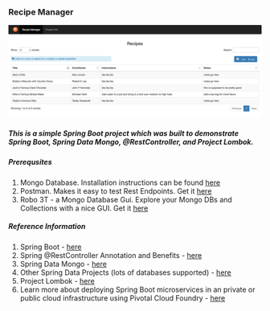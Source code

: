 ### Recipe Manager

![Image 1](src/main/resources/static/images/screen-shot.png)


##### This is a simple Spring Boot project which was built to demonstrate Spring Boot, Spring Data Mongo, @RestController, and Project Lombok.

#####  Prerequsites
1.  Mongo Database.  Installation instructions can be found [here](https://docs.mongodb.com/manual/installation/#mongodb-community-edition)
2.  Postman.  Makes it easy to test Rest Endpoints.  Get it [here](https://www.getpostman.com/)
3.  Robo 3T - a Mongo Database Gui.  Explore your Mongo DBs and Collections with a nice GUI.  Get it [here](https://robomongo.org/download)


#####  Reference Information
1.  Spring Boot - [here](http://spring.io/projects/spring-boot)
2.  Spring @RestController Annotation and Benefits - [here](https://www.baeldung.com/spring-controller-vs-restcontroller)
3.  Spring Data Mongo - [here](http://spring.io/projects/spring-data-mongodb)
4.  Other Spring Data Projects (lots of databases supported) - [here](https://spring.io/projects/spring-data)
5.  Project Lombok - [here](https://projectlombok.org/)
6.  Learn more about deploying Spring Boot microservices in an private or public cloud infrastructure using Pivotal Cloud Foundry - [here](https://pivotal.io/learn)